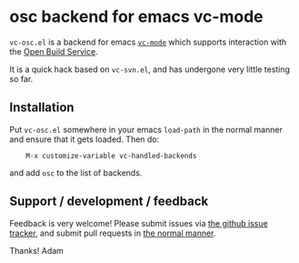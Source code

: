 # osc backend for emacs vc-mode

`vc-osc.el` is a backend for emacs
[`vc-mode`](http://www.gnu.org/software/emacs/manual/html_node/emacs/Version-Control.html)
which supports interaction with the [Open Build
Service](http://www.open-build-service.org/).

It is a quick hack based on `vc-svn.el`, and has undergone very little
testing so far.

## Installation

Put `vc-osc.el` somewhere in your emacs `load-path` in the normal manner
and ensure that it gets loaded.  Then do:

        M-x customize-variable vc-handled-backends

and add `osc` to the list of backends.

## Support / development / feedback

Feedback is very welcome!  Please submit issues via [the github issue
tracker](https://github.com/aspiers/vc-osc/issues), and submit pull
requests in [the normal manner](https://help.github.com/articles/using-pull-requests/).

Thanks!
Adam